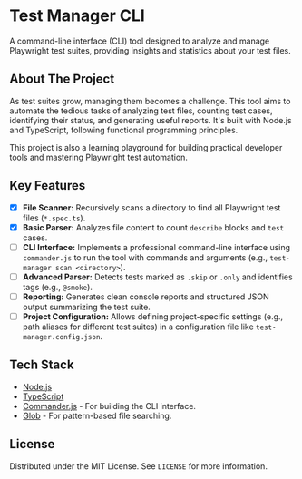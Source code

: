 # Test Manager CLI

A command-line interface (CLI) tool designed to analyze and manage Playwright test suites, providing insights and statistics about your test files.

## About The Project

As test suites grow, managing them becomes a challenge. This tool aims to automate the tedious tasks of analyzing test files, counting test cases, identifying their status, and generating useful reports. It's built with Node.js and TypeScript, following functional programming principles.

This project is also a learning playground for building practical developer tools and mastering Playwright test automation.

## Key Features

-   [x] **File Scanner:** Recursively scans a directory to find all Playwright test files (`*.spec.ts`).
-   [x] **Basic Parser:** Analyzes file content to count `describe` blocks and `test` cases.
-   [ ] **CLI Interface:** Implements a professional command-line interface using `commander.js` to run the tool with commands and arguments (e.g., `test-manager scan <directory>`).
-   [ ] **Advanced Parser:** Detects tests marked as `.skip` or `.only` and identifies tags (e.g., `@smoke`).
-   [ ] **Reporting:** Generates clean console reports and structured JSON output summarizing the test suite.
-   [ ] **Project Configuration:** Allows defining project-specific settings (e.g., path aliases for different test suites) in a configuration file like `test-manager.config.json`.

## Tech Stack

-   [Node.js](https://nodejs.org/)
-   [TypeScript](https://www.typescriptlang.org/)
-   [Commander.js](https://github.com/tj/commander.js/) - For building the CLI interface.
-   [Glob](https://github.com/isaacs/node-glob) - For pattern-based file searching.

## License

Distributed under the MIT License. See `LICENSE` for more information.
